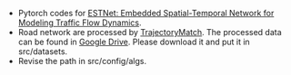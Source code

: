 * Pytorch codes for [ESTNet: Embedded Spatial-Temporal Network for Modeling Traffic Flow Dynamics](https://ieeexplore.ieee.org/document/9774997).
* Road network are processed by [TrajectoryMatch](https://github.com/GuiyangLuo/TrajectoryMatch). The processed data can be found in [Google Drive](https://drive.google.com/file/d/1e99tn8TZf1FZOBHiVAVxmUNxz5gQuuM3/view?usp=sharing). Please download it and put it in src/datasets.
* Revise the path in  src/config/algs.
